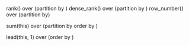 rank() over (partition by )
dense_rank() over (partition by )
row_number() over (partition by)

sum(this) over (partition by  order by )


lead(this, 1) over (order by )
